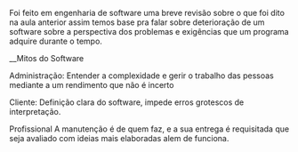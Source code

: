 Foi feito em engenharia de software uma breve revisão sobre o que foi dito na aula anterior assim temos base pra falar sobre deterioração de um software sobre a perspectiva dos problemas e exigências que um programa adquire durante o tempo. 

__Mitos do Software



Administração:
Entender a complexidade e gerir o trabalho das pessoas mediante a um rendimento que não é incerto

Cliente:
Definição clara do software, impede erros grotescos de interpretação.

Profissional
A manutenção é de quem faz, e a sua entrega é requisitada que seja avaliado com ideias mais elaboradas alem de funciona.


